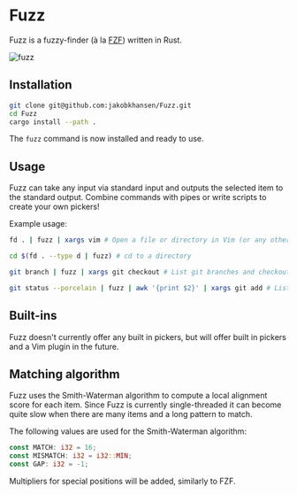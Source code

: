 # Fuzz

Fuzz is a fuzzy-finder (à la [FZF](https://github.com/junegunn/fzf)) written in Rust.

![fuzz](https://user-images.githubusercontent.com/8071566/224407706-0ad3f7da-f20c-4513-aaaf-8b1fd55b7c6c.gif)

## Installation

```bash
git clone git@github.com:jakobkhansen/Fuzz.git
cd Fuzz
cargo install --path .
```

The `fuzz` command is now installed and ready to use.

## Usage

Fuzz can take any input via standard input and outputs the selected item to the standard
output. Combine commands with pipes or write scripts to create your own pickers!

Example usage:

```bash
fd . | fuzz | xargs vim # Open a file or directory in Vim (or any other editor)

cd $(fd . --type d | fuzz) # cd to a directory

git branch | fuzz | xargs git checkout # List git branches and checkout selected

git status --porcelain | fuzz | awk '{print $2}' | xargs git add # List modified git files and add selected
```

## Built-ins

Fuzz doesn't currently offer any built in pickers, but will offer built in pickers and a
Vim plugin in the future.

## Matching algorithm

Fuzz uses the Smith-Waterman algorithm to compute a local alignment score for each item.
Since Fuzz is currently single-threaded it can become quite slow when there are many items
and a long pattern to match.

The following values are used for the Smith-Waterman algorithm:

```rust
const MATCH: i32 = 16;
const MISMATCH: i32 = i32::MIN;
const GAP: i32 = -1;
```

Multipliers for special positions will be added, similarly to FZF.
